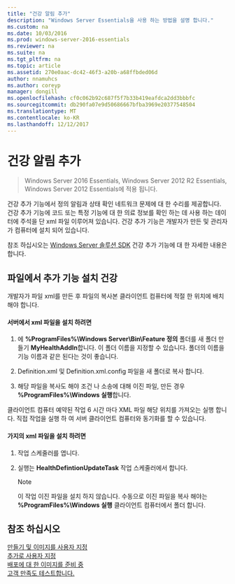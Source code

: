 ```yaml
---
title: "건강 알림 추가"
description: "Windows Server Essentials을 사용 하는 방법을 설명 합니다."
ms.custom: na
ms.date: 10/03/2016
ms.prod: windows-server-2016-essentials
ms.reviewer: na
ms.suite: na
ms.tgt_pltfrm: na
ms.topic: article
ms.assetid: 270e0aac-dc42-46f3-a20b-a68ffbded06d
author: nnamuhcs
ms.author: coreyp
manager: dongill
ms.openlocfilehash: cf0c062b92c687f5f7b33b419eafdca2dd3bbbfc
ms.sourcegitcommit: db290fa07e9d50686667bfba3969e20377548504
ms.translationtype: MT
ms.contentlocale: ko-KR
ms.lasthandoff: 12/12/2017
---
```

# <a name="add-health-alerts"></a>건강 알림 추가

>Windows Server 2016 Essentials, Windows Server 2012 R2 Essentials, Windows Server 2012 Essentials에 적용 됩니다.

건강 추가 기능에서 정의 알림과 상태 확인 네트워크 문제에 대 한 수리를 제공합니다. 건강 추가 기능에 코드 또는 특정 기능에 대 한 의료 정보를 확인 하는 데 사용 하는 데이터에 주석을 단 xml 파일 이루어져 있습니다. 건강 추가 기능은 개발자가 만든 및 관리자가 컴퓨터에 설치 되어 있습니다.  
  
 참조 하십시오는 [Windows Server 솔루션 SDK](https://go.microsoft.com/fwlink/?LinkID=248648) 건강 추가 기능에 대 한 자세한 내용은 합니다.  
  
## <a name="installing-health-add-in-files"></a>파일에서 추가 기능 설치 건강  
 개발자가 파일 xml를 만든 후 파일의 복사본 클라이언트 컴퓨터에 적절 한 위치에 배치 해야 합니다.  
  
#### <a name="to-install-the-xml-files-on-the-server"></a>서버에서 xml 파일을 설치 하려면  
  
1.  에 **%ProgramFiles%\Windows Server\Bin\Feature 정의** 폴더를 새 폴더 만들기 **MyHealthAddIn**합니다. 이 폴더 이름을 지정할 수 있습니다. 폴더의 이름을 기능 이름과 같은 된다는 것이 좋습니다.  
  
2.  Definition.xml 및 Definition.xml.config 파일을 새 폴더로 복사 합니다.  
  
3.  해당 파일을 복사도 해야 조건 나 소송에 대해 이진 파일, 만든 경우 **%ProgramFiles%\Windows 실행**합니다.  
  
 클라이언트 컴퓨터 예약된 작업 6 시간 마다 XML 파일 해당 위치를 가져오는 실행 합니다. 직접 작업을 실행 하 여 서버 클라이언트 컴퓨터와 동기화를 할 수 있습니다.  
  
#### <a name="to-install-the-xml-files-on-the-client-computer"></a>가지의 xml 파일을 설치 하려면  
  
1.  작업 스케줄러를 엽니다.  
  
2.  실행는 **HealthDefintionUpdateTask** 작업 스케줄러에서 합니다.  
  
    > [!NOTE]
    >  이 작업 이진 파일을 설치 하지 않습니다. 수동으로 이진 파일을 복사 해야는 **%ProgramFiles%\Windows 실행** 클라이언트 컴퓨터에서 폴더 합니다.  
  
## <a name="see-also"></a>참조 하십시오  
 [만들기 및 이미지를 사용자 지정](Creating-and-Customizing-the-Image.md)   
 [추가로 사용자 지정](Additional-Customizations.md)   
 [배포에 대 한 이미지를 준비 중](Preparing-the-Image-for-Deployment.md)   
 [고객 만족도 테스트합니다.](Testing-the-Customer-Experience.md)